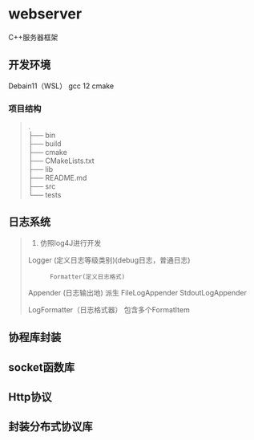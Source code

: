 # webserver
C++服务器框架

## 开发环境
Debain11（WSL）
gcc 12
cmake

### 项目结构
>.<br>
>├── bin<br>
>├── build<br>
>├── cmake<br>
>├── CMakeLists.txt<br>
>├── lib<br>
>├── README.md<br>
>├── src<br>
>└── tests<br>
## 日志系统
>1. 仿照log4J进行开发
>
>   Logger (定义日志等级类别)(debug日志，普通日志)
>
>           Formatter(定义日志格式)
>
>   Appender (日志输出地)  派生 FileLogAppender  StdoutLogAppender
>   
>   
>   
>   LogFormatter（日志格式器） 包含多个FormatItem
>   
>


## 协程库封装

## socket函数库

## Http协议

## 封装分布式协议库